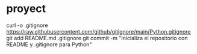 # proyect
curl -o .gitignore https://raw.githubusercontent.com/github/gitignore/main/Python.gitignore
git add README.md .gitignore
git commit -m "Inicializa el repositorio con README y .gitignore para Python"
